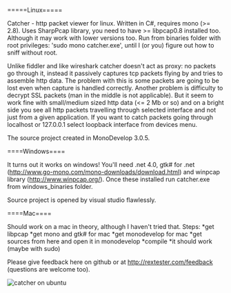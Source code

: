 =====Linux=====

Catcher - http packet viewer for linux. Written in C#, requires mono (>= 2.8). 
Uses SharpPcap library, you need to have >= libpcap0.8 installed too. Although it may work with lower versions too.
Run from binaries folder with root privileges: 'sudo mono catcher.exe', until I (or you) figure out how to sniff without root. 

Unlike fiddler and like wireshark catcher doesn't act as proxy: no packets go through it, 
instead it passively captures tcp packets flying by and tries to assemble http data. 
The problem with this is some packets are going to be lost even when capture is handled correctly.
Another problem is difficulty to decrypt SSL packets (man in the middle is not applicable). 
But it seem to work fine with small/medium sized http data (<= 2 Mb or so) and on a bright side you see all
http packets travelling through selected interface and not just from a given application.
If you want to catch packets going through localhost or 127.0.0.1 select loopback interface from devices menu.

The source project created in MonoDevelop 3.0.5.


====Windows====

It turns out it works on windows! You'll need .net 4.0, gtk# for .net (http://www.go-mono.com/mono-downloads/download.html) and
winpcap library (http://www.winpcap.org/). Once these installed run catcher.exe from windows_binaries folder.

Source project is opened by visual studio flawlessly.


====Mac====

Should work on a mac in theory, although I haven't tried that. Steps:
*get libpcap
*get mono and gtk# for mac
*get monodevelop for mac
*get sources from here and open it in monodevelop
*compile
*it should work (maybe with sudo) 


Please give feedback here on github or at http://rextester.com/feedback (questions are welcome too).

![catcher on ubuntu](https://raw.github.com/ren85/catcher/master/catcher.png)

